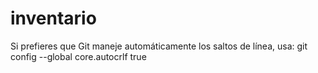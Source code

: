 # inventario


Si prefieres que Git maneje automáticamente los saltos de línea, usa:
git config --global core.autocrlf true
